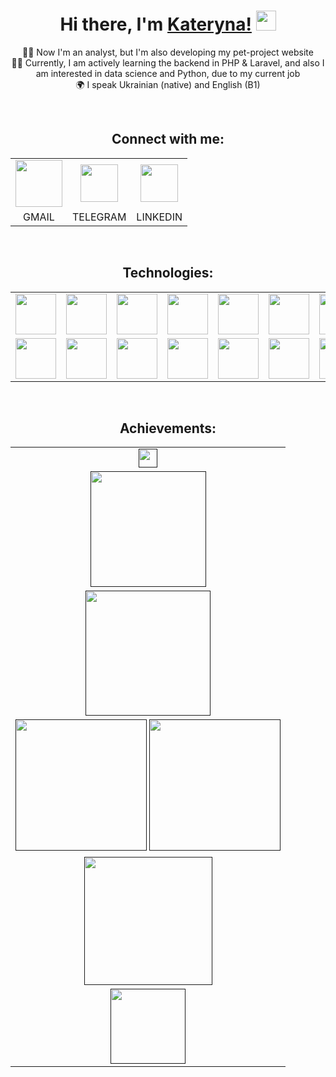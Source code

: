 <h1 align="center">Hi there, I'm <a href="https://www.linkedin.com/in/kate-koltsova/" target="_blank">Kateryna!</a> 
<img src="https://github.com/blackcater/blackcater/raw/main/images/Hi.gif" height="32"/></h1>
<p align="center">
    🧑‍💻 Now I'm an analyst, but I'm also developing my pet-project website
  <br>
    👩‍🎓 Currently, I am actively learning the backend in PHP & Laravel, and also I am interested in data science and Python, due to my current job
  <br>
    🌍 I speak Ukrainian (native) and English (B1)
</p>

<br>
<p align="center">
<h2 align="center">Connect with me:</h2>
  <table align="center">
    <tr align="center">
      <td>
        <a href="mailto:kate.koltsova.work@gmail.com" target="blank">
          <img src="https://cdn-icons-png.flaticon.com/128/5968/5968534.png" height=75></img>
        </a>
      </td>
      <td>
        <a href="https://t.me/kate_koltsova" target="blank">
          <img src="https://cdn-icons-png.flaticon.com/128/3536/3536661.png" height=60></img>
        </a>
      </td>
      <td>
        <a href="https://www.linkedin.com/in/kate-koltsova/" target="blank">
          <img src="https://cdn-icons-png.flaticon.com/128/3536/3536505.png" height=60></img>
        </a>
      </td>
    </tr>
    <tr align="center">
      <td>GMAIL</td>
      <td>TELEGRAM</td>
      <td>LINKEDIN</td>
    </tr>
  </table>
</p>

<br>
<p align="center">
<h2 align="center">Technologies:</h2>
  <table align="center">
    <tr align="center">
      <td><img src="https://cdn.iconscout.com/icon/premium/png-512-thumb/php-2752101-2284918.png?f=webp&w=256" height=65></img></td>
      <td><img src="https://cdn.iconscout.com/icon/premium/png-512-thumb/laravel-9305885-7694084.png?f=webp&w=256" height=65></img></td>
      <td><img src="https://upload.wikimedia.org/wikipedia/commons/thumb/c/c9/PhpStorm_Icon.svg/768px-PhpStorm_Icon.svg.png?20200803075927" height=65></img></td>
      <td><img src="https://cdn.iconscout.com/icon/free/png-512/free-mysql-21-1174941.png?f=webp&w=256" height=65></img></td>
      <td><img src="https://cdn.iconscout.com/icon/free/png-512/free-git-17-1175218.png?f=webp&w=256" height=65></img></td>
      <td><img src="https://cdn.iconscout.com/icon/free/png-512/free-composer-285363.png?f=webp&w=256" height=65></img></td>
      <td><img src="https://cdn.iconscout.com/icon/free/png-512/free-aws-1869025-1583149.png?f=webp&w=256" height=65></img></td>
      <td><img src="https://api.iconify.design/logos/swagger.svg" height=65></img></td>
    </tr>
    <tr></tr>
    <tr align="center">  
      <td><img src="https://upload.wikimedia.org/wikipedia/commons/thumb/c/c3/Xdebug_Logo.svg/527px-Xdebug_Logo.svg.png" height=65></img></td>
      <td><img src="https://cdn.iconscout.com/icon/free/png-512/free-heroku-8-1175211.png?f=webp&w=256" height=65></img></td>
      <td><img src="https://cdn.iconscout.com/icon/free/png-512/free-postman-3521648-2945092.png?f=webp&w=256" height=65></img></td>
      <td><img src="https://cdn.iconscout.com/icon/free/png-512/free-trello-13-1175080.png?f=webp&w=256" height=65></img></td>
      <td><img src="https://upload.wikimedia.org/wikipedia/commons/e/e8/TMetric_Logo.png" height=65></img></td>
      <td><img src="https://cdn.iconscout.com/icon/free/png-512/free-html-3628838-3030115.png?f=webp&w=256" height=65></img></td>
      <td><img src="https://cdn.iconscout.com/icon/free/png-512/free-css-131-722685.png?f=webp&w=256" height=65></img></td>
      <td><img src="https://cdn.iconscout.com/icon/free/png-512/free-docker-12-1175229.png?f=webp&w=256" height=65></img></td>
    </tr>
  </table>
 </p>
 
 <br>

<h2 align="center">Achievements:</h2>

<table align="center">
    <tr align="center">
         <td>
            <a href=""><img src="https://www.codewars.com/users/KateKoltsova/badges/small" height=30/></a>
        </td>
    </tr>
    <tr align="center">
         <td>
            <a href=""><img src="https://leetcode-stats.vercel.app/api?username=KateKoltsova&theme=dark" height=185/></a>
        </td>
    </tr>
    <tr align="center">
        <td>
            <a href=""><img src="https://github-readme-streak-stats.herokuapp.com?user=katekoltsova&theme=github-dark-blue&card_width=700&border=333333" height=200/></a>
        </td>
    </tr>
    <tr align="center">
         <td>
            <a href=""><img src="http://github-profile-summary-cards.vercel.app/api/cards/repos-per-language?username=KateKoltsova&theme=github_dark" height=210/></a>
             <a href=""><img src="http://github-profile-summary-cards.vercel.app/api/cards/stats?username=KateKoltsova&theme=github_dark" height=210/></a>
        </td>
    </tr>
    <tr align="center">
         <td>
            <a href=""><img src="http://github-profile-summary-cards.vercel.app/api/cards/profile-details?username=KateKoltsova&theme=github_dark" height=205/></a>
        </td>
    </tr>
    <tr align="center">
         <td>
            <a href=""><img src="https://github-profile-trophy.vercel.app/?username=katekoltsova&theme=darkhub&row=1&column=6&margin-h=15&no-bg=trues&no-frame=true" height=120/></a>
        </td>
    </tr>
</table>

<!--[![codewars](https://www.codewars.com/users/KateKoltsova/badges/small)](https://www.codewars.com/users/KateKoltsova)

![](https://leetcode.card.workers.dev/KateKoltsova?theme=dark&font=baloo&extension=null)

![](https://github-readme-streak-stats.herokuapp.com/?user=katekoltsova&theme=github-dark-blue&card_width=700&border=333333)
![](http://github-profile-summary-cards.vercel.app/api/cards/repos-per-language?username=KateKoltsova&theme=github_dark)
![](http://github-profile-summary-cards.vercel.app/api/cards/stats?username=KateKoltsova&theme=github_dark)
![](http://github-profile-summary-cards.vercel.app/api/cards/profile-details?username=KateKoltsova&theme=github_dark)

![](https://github-profile-trophy.vercel.app/?username=katekoltsova&theme=darkhub&row=1&column=6&margin-h=15&no-bg=trues&no-frame=true)
-->

